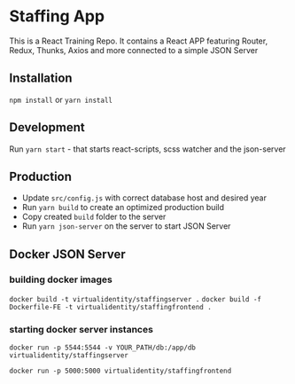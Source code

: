# Staffing App

This is a React Training Repo. It contains a React APP featuring Router, Redux, Thunks, Axios and more connected to a simple JSON Server

## Installation

`npm install` or `yarn install`

## Development

Run `yarn start` - that starts react-scripts, scss watcher and the json-server

## Production

- Update `src/config.js` with correct database host and desired year
- Run `yarn build` to create an optimized production build
- Copy created `build` folder to the server
- Run `yarn json-server` on the server to start JSON Server


## Docker JSON Server
### building docker images
`docker build -t virtualidentity/staffingserver .`
`docker build -f Dockerfile-FE -t virtualidentity/staffingfrontend .`

### starting docker server instances
`docker run -p 5544:5544 -v YOUR_PATH/db:/app/db virtualidentity/staffingserver`

`docker run -p 5000:5000 virtualidentity/staffingfrontend`
